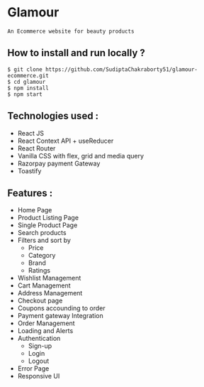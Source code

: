 # Glamour
    An Ecommerce website for beauty products

## **How to install and run locally ?**

```
$ git clone https://github.com/SudiptaChakraborty51/glamour-ecommerce.git
$ cd glamour
$ npm install
$ npm start
```   

## **Technologies used :**

- React JS
- React Context API + useReducer
- React Router
- Vanilla CSS with flex, grid and media query
- Razorpay payment Gateway
- Toastify


## **Features :**

- Home Page
- Product Listing Page
- Single Product Page
- Search products
- Filters and sort by
    - Price
    - Category
    - Brand
    - Ratings
- Wishlist Management
- Cart Management
- Address Management
- Checkout page
- Coupons accounding to order
- Payment gateway Integration
- Order Management
- Loading and Alerts
- Authentication
    - Sign-up
    - Login
    - Logout
- Error Page
- Responsive UI

